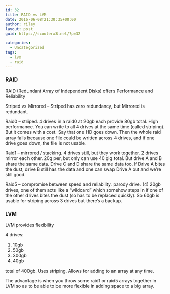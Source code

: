 ```yaml
---
id: 32
title: RAID vs LVM
date: 2016-06-08T21:30:35+00:00
author: riley
layout: post
guid: https://scooterx3.net/?p=32

categories:
  - Uncategorized
tags:
  - lvm
  - raid
---
```

### RAID

RAID (Redundant Array of Independent Disks) offers Performance and Reliability

Striped vs Mirrored &#8211; Striped has zero redundancy, but Mirrored is redundant.

Raid0 &#8211; striped. 4 drives in a raid0 at 20gb each provide 80gb total. High performance. You can write to all 4 drives at the same time (called striping). But it comes with a cost. Say that one HD goes down. Then the whole raid array fails because one file could be written across 4 drives, and if one drive goes down, the file is not usable.

Raid1 &#8211; mirrored / stacking. 4 drives still, but they work together. 2 drives mirror each other. 20g per, but only can use 40 gig total. But drive A and B share the same data. Drive C and D share the same data too. If Drive A bites the dust, drive B still has the data and one can swap Drive A out and we&#8217;re still good.

Raid5 &#8211; compromise between speed and reliability. parody drive. (4) 20gb drives, one of them acts like a &#8220;wildcard&#8221; which somehow steps in if one of the other drives bites the dust (so has to be replaced quickly). So 60gb is usable for striping across 3 drives but there&#8217;s a backup.

### LVM

LVM provides flexibility

4 drives:

  1. 10gb
  2. 50gb
  3. 300gb
  4. 40gb

total of 400gb. Uses striping. Allows for adding to an array at any time.

The advantage is when you throw some raid1 or raid5 arrays together in LVM so as to be able to be more flexible in adding space to a big array.

&nbsp;